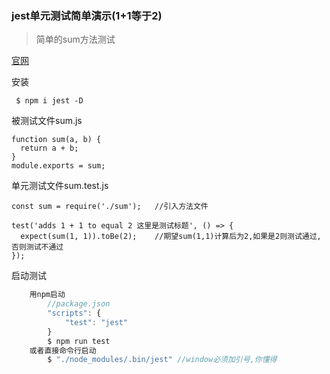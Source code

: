 ### jest单元测试简单演示(1+1等于2)

> 简单的sum方法测试

[官网](https://jestjs.io/docs/zh-Hans/getting-started.html)

安装

```
 $ npm i jest -D
```
被测试文件sum.js
```
function sum(a, b) {
  return a + b;
}
module.exports = sum;
```
单元测试文件sum.test.js
```
const sum = require('./sum');   //引入方法文件

test('adds 1 + 1 to equal 2 这里是测试标题', () => {
  expect(sum(1, 1)).toBe(2);    //期望sum(1,1)计算后为2,如果是2则测试通过,否则测试不通过
});
```
启动测试
```js
    用npm启动
        //package.json
        "scripts": {
        	"test": "jest"
        }
        $ npm run test
    或者直接命令行启动
        $ "./node_modules/.bin/jest" //window必须加引号,你懂得
```